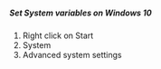 ##### Set System variables on Windows 10

1. Right click on Start
2. System
3. Advanced system settings
